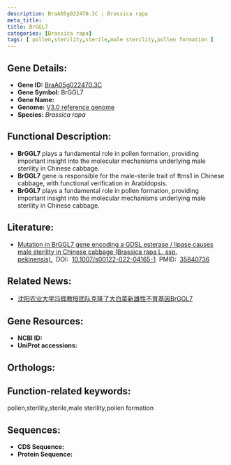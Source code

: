 ```yaml
---
description: BraA05g022470.3C ; Brassica rapa
meta_title:
title: BrGGL7
categories: [Brassica rapa]
tags: [ pollen,sterility,sterile,male sterility,pollen formation ]
---
```


## Gene Details:
- **Gene ID:**	[BraA05g022470.3C]()
- **Gene Symbol:** BrGGL7
- **Gene Name:** 
- **Genome:** [V3.0 reference genome]()
- **Species:** *Brassica rapa*

## Functional Description:
   - **BrGGL7** plays a fundamental role in pollen formation, providing important insight into the molecular mechanisms underlying male sterility in Chinese cabbage.
   - **BrGGL7** gene is responsible for the male-sterile trait of ftms1 in Chinese cabbage, with functional verification in Arabidopsis.
   - **BrGGL7** plays a fundamental role in pollen formation, providing important insight into the molecular mechanisms underlying male sterility in Chinese cabbage.

## Literature:
   - [Mutation in BrGGL7 gene encoding a GDSL esterase / lipase causes male sterility in Chinese cabbage (Brassica rapa L. ssp. pekinensis).]( https://link.springer.com/article/10.1007/s00122-022-04165-1)&nbsp;&nbsp;DOI:&nbsp;&nbsp;[10.1007/s00122-022-04165-1](https://link.springer.com/article/10.1007/s00122-022-04165-1)&nbsp;&nbsp;PMID:&nbsp;&nbsp;[35840736](https://pubmed.ncbi.nlm.nih.gov/35840736/)

## Related News:
   - [沈阳农业大学冯辉教授团队克隆了大白菜新雄性不育基因BrGGL7](https://mp.weixin.qq.com/s?__biz=MzIyOTY2NDYyNQ==&mid=2247548795&idx=5&sn=0ff3071879c0db9ca611ef2251346574&chksm=e8bd4d65dfcac473445c81fa4dd128555d480806b253459186b1b479113d6c1340b7e6b267b4&scene=27#wechat_redirect)

## Gene Resources:
- **NCBI ID:** [](https://www.ncbi.nlm.nih.gov/gene/?term=)
- **UniProt accessions:** [](https://www.uniprot.org/uniprotkb//entry)

## Orthologs:


## Function-related keywords:
pollen,sterility,sterile,male sterility,pollen formation

## Sequences:
- **CDS Sequence:**
- **Protein Sequence:**
